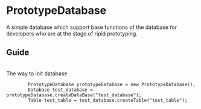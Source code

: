 # PrototypeDatabase
A simple database which support base functions of the database for developers who are at the stage of ripid prototyping.

Guide
-------

<br> The way to init database
```
        PrototypeDatabase prototypeDatabase = new PrototypeDatabase();
        Database test_database = prototypeDatabase.createDataBase("test_database");
        Table test_table = test_database.createTable("test_table");
```


